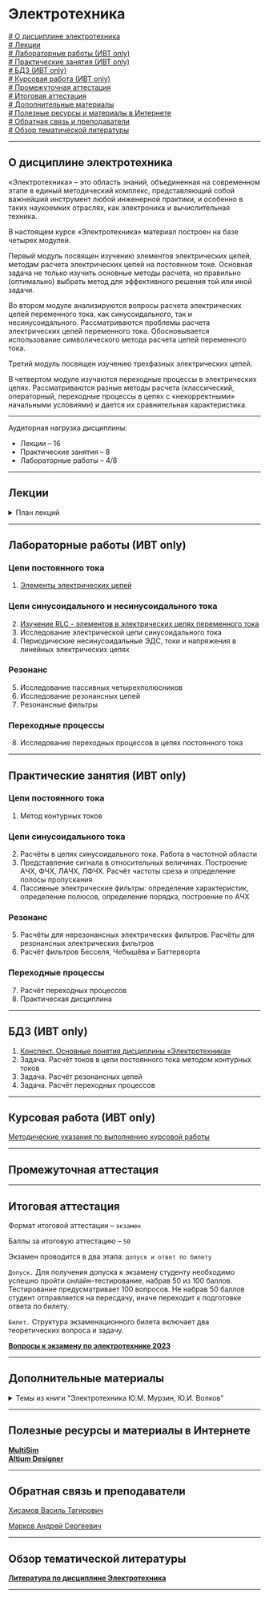 # Электротехника  
          
[# О дисциплине электротехника](#о-дисциплине-электротехника)\
[# Лекции](#лекции)\
[# Лабораторные работы (ИВТ only)](#лабораторные-работы-ивт-only)\
[# Практические занятия (ИВТ only)](#практические-занятия-ивт-only)\
[# БДЗ (ИВТ only)](#бдз-ивт-only)\
[# Курсовая работа (ИВТ only)](#курсовая-работа-ивт-only)\
[# Промежуточная аттестация](#промежуточная-аттестация)\
[# Итоговая аттестация](#итоговая-аттестация)\
[# Дополнительные материалы](#дополнительные-материалы)\
[# Полезные ресурсы и материалы в Интернете](#полезные-ресурсы-и-материалы-в-интернете)\
[# Обратная связь и преподаватели](#обратная-связь-и-преподаватели)\
[# Обзор тематической литературы](#обзор-тематической-литературы)

---
## О дисциплине электротехника

«Электротехника» – это область знаний, объединенная на современном этапе в единый методический комплекс, представляющий собой важнейший инструмент любой инженерной практики, и особенно в таких наукоемких отраслях, как электроника и вычислительная техника.

В настоящем курсе «Электротехника» материал построен на базе четырех модулей.

Первый модуль посвящен изучению элементов электрических цепей, методам расчета электрических цепей на постоянном токе. Основная задача не только изучить основные методы расчета, но правильно (оптимально) выбрать метод для эффективного решения той или иной задачи.

Во втором модуле анализируются вопросы расчета электрических цепей переменного тока, как синусоидального, так и несинусоидального. Рассматриваются проблемы расчета электрических цепей переменного тока. Обосновывается использование символического метода расчета цепей переменного тока.

Третий модуль посвящен изучению трехфазных электрических цепей.

В четвертом модуле изучаются переходные процессы в электрических цепях. Рассматриваются разные методы расчета (классический, операторный, переходные процессы в цепях с «некорректными» начальными условиями) и дается их сравнительная характеристика.

---

Аудиторная нагрузка дисциплины:
*   Лекции – 16
*   Практические занятия – 8
*   Лабораторные работы – 4/8

---
## Лекции
<details><summary>План лекций</summary>

1.	Основные понятия электротехники <!--(./Lectures/Lecture_1/README.md)-->
2.	Основные уравнения ТЭЦ<!--(./Lectures/Lecture_1/README.md)-->  
	2.1. Элементы электрических цепей  
  	2.2. Законы Ома и Кирхгофа
	2.3. Интегрально-дифференциальные уравнения состояния  
4.	Расчёт и анализ простых цепей при постоянных токах и напряжениях<!--(./Lectures/Lecture_2/README.md)-->  
	3.1. Делитель напряжения. Делитель и тока  
          3.2. Преобразование «лестничной схемы»  
          3.3. Преобразование схемы «треугольник» в схему «трёхлучевая звезда»  
          3.4. Преобразование источников  
          3.5. Метод контурных токов  
          3.6. Баланс мощностей  
5.	Анализ простых цепей при синусоидальных токах и напряжениях (часть 1)<!--(./Lectures/Lecture_3/README.md)-->  
	4.1. Характеристики и свойства синусоидальных сигналов  
          4.2. Изображение синусоидальных функций в виде векторов и комплексных чисел  
6.	Анализ простых цепей при синусоидальных токах и напряжениях (часть 2)<!--(./Lectures/Lecture_5/README.md)-->  
	5.1. Мгновенная, активная, реактивная, полная мощности  
          5.2. Эквивалентные параметры пассивного двухполюсника  
          5.3. Особенности расчёта электрический цепей при синусоидальных токах и напряжениях  
7.	Резонанс и частотные свойства цепей<!--(./Lectures/Lecture_6/README.md)-->  
          6.1. Определение резонанса  
          6.2. Резонанс напряжений  
          6.3 Частотные свойства в последовательном RLC-контуре  
          6.4. Резонанс токов  
          6.5. Частотные свойства в параллельном RLC-контуре  
          6.6. Резонансные эффекты в сложных цепях  
8.	Расчёт электрических цепей при несинусоидальных периодических токах и напряжениях<!--(./Lectures/Lecture_7/README.md)-->  
          7.1. Разложение несинусоидальной функции в тригонометрический ряд  
          7.2 Общие характеристики несинусоидальных токов, напряжений и ЭДС  
          7.3. Общие характеристики несинусоидальных токов, напряжений и ЭДС  
          7.4. Расчёт линейных цепей при несинусоидальных токах, напряжениях и ЭДС  
          7.5. Активная мощность при периодических несинусоидальных токах и напряжениях  
          7.6 Резонанс при периодических несинусоидальных токах и напряжениях   
9.	Электрические фильтры (часть 1)<!--(./Lectures/Lecture_8/README.md)-->  
	8.1 Назначение фильтров  
          8.2 Передаточная характеристика фильтра  
10.	Электрические фильтры (часть 2)<!--(./Lectures/Lecture_2/README.md)-->  
	9.1. Порядок фильтра и АЧХ,ФЧХ  
          9.2. Классификация и разновидности фильтров  
          9.3. Конструкции фильтров  
          9.4. Фильтр Саллена и Ки  
11.	Общие свойства четырёхполюсников<!--(./Lectures/Lecture_10/README.md)-->  
	10.1. Уравнения четырёхполюсников  
          10.2. Эквивалентные схемы четырёхполюсника  
          10.3. Активный четырёхполюсник  
          10.4. Характеристические параметры четырёхполюсников  
12.	Анализ переходных процессов в линейных цепях с одним накопителем (катушка индуктивности)<!--(./Lectures/Lecture_11/README.md)-->  
	11.1. Постановка проблемы переходных процессов  
          11.2. Законы коммутации  
          11.3. Порядок расчёта переходного процесса классическим методом  
          11.4. «Разряд» катушки индуктивности на резистор  
          11.5. Включение цепочки RL на постоянное напряжение  
          11.6. Включение цепочки RL на синусоидальное напряжение  
13.	Анализ переходных процессов в линейных цепях с одним накопителем (конденсатор)<!--(./Lectures/Lecture_12/README.md)-->  
	12.1. «Разряд» конденсатора на резистор  
          12.2. Включение цепочки RC на постоянное напряжение  
          12.3. Включение цепочки RC на синусоидальное напряжение  
          12.4. Практические приёмы решения задач с одним накопителем  
14.	Анализ переходных процессов в линейных цепях с двумя накопителями<!--(./Lectures/Lecture_13/README.md)-->  
	13.1. Переходные процессы с одним накопителем  
          13.2. Практические приёмы решения задач  
          13.3. Анализ переходных процессов при некорректных коммутациях  
15.	Применение интеграла Дюамеля для расчёта переходных процессов<!--(./Lectures/Lecture_14/README.md)-->  
          14.1. Переходные характеристики цепи  
          14.2. Расчёты цепей при воздействии ЭДС произвольной формы  
16.	Применение интегральных преобразований при расчёте процессов в линейных цепях<!--(./Lectures/Lecture_15/README.md)-->  
	15.1. Сущность преобразования Лапласа  
          15.2. Свойства преобразования Лапласа  
          15.3. Законы Кирхгофа и Ома в операторной форме  
          15.4. Переход от изображения к оригиналу  
          15.5. Особенности интегрального преобразования Фурье  
17.	Практика применения ТЭЦ в инженерной деятельности<!--(./Lectures/Lecture_16/README.md)-->  
	16.1. Представление участков электрической цепи электронных устройств в виде модели  
          16.2. Применяемые на практике расчёты по полученной модели  


</details>

---
## Лабораторные работы (ИВТ only)

### Цепи постоянного тока

1. [Элементы электрических цепей](./Labs/Lab_1/README.md)


### Цепи синусоидального и несинусоидального тока

2. [Изучение RLC - элементов в электрических цепях переменного тока](./Labs/Lab_2/README.md)
3. Исследование электрической цепи синусоидального тока<!--(./Labs/Lab_3/README.md)-->
4. Периодические несинусоидальные ЭДС, токи и напряжения в  линейных электрических цепях<!--(./Labs/Lab_4/README.md)-->

### Резонанс

5. Исследование пассивных четырехполюсников<!--(./Labs/Lab_5/README.md)-->
6. Исследование резонансных цепей<!--(./Labs/Lab_6/README.md)-->
7. Резонансные фильтры<!--(./Labs/Lab_7/README.md)-->

### Переходные процессы

8. Исследование переходных процессов в цепях постоянного тока<!--(./Labs/Lab_8/README.md)-->


---
## Практические занятия (ИВТ only)

### Цепи постоянного тока

1.	Метод контурных токов<!--(./Pract/pract_1/README.md)-->

### Цепи синусоидального тока

2.	Расчёты в цепях синусоидального тока. Работа в частотной области<!--(./Pract/pract_2/README.md)-->
3.	Представление сигнала в относительных величинах. Построение АЧХ, ФЧХ, ЛАЧХ, ЛФЧХ. Расчёт частоты среза и определение полосы пропускания<!--(./Pract/pract_3/README.md)-->
4.	Пассивные электрические фильтры: определение характеристик, определение полюсов, определение порядка, построение по АЧХ<!--(./Pract/pract_4/README.md)-->

### Резонанс

5.	Расчёты для нерезонансных электрических фильтров. Расчёты для резонансных электрических  фильтров<!--(./Pract/pract_5/README.md)-->
6.	Расчёт фильтров Бесселя, Чебышёва и Баттерворта<!--(./Pract/pract_6/README.md)-->

### Переходные процессы

7.	Расчёт переходных процессов<!--(./Pract/pract_7/README.md)-->
8.	Практическая дисциплина<!--(./Pract/pract_8/README.md)-->

---
## БДЗ (ИВТ only)

1.	[Конспект. Основные понятия дисциплины «Электротехника»](./Bdz/bdz_1/README.md)
2.	Задача. Расчёт токов в цепи постоянного тока методом контурных токов<!--(./Bdz/bdz_2/README.md)-->
3.	Задача. Расчёт резонансных цепей<!--(./Bdz/bdz_3/README.md)-->
4.	Задача. Расчёт переходных процессов<!--(./Bdz/bdz_4/README.md)-->

---
## Курсовая работа (ИВТ only)
[Методические указания по выполнению курсовой работы](./Coursework/README.md)

---
## Промежуточная аттестация
<!--
1.	`[СРС]` БДЗ 1. Конспект. Основные понятия дисциплины «Электротехника»
2.	`[Семинар]` Тест 1. Основные понятия дисциплины «Электротехника»
3.	`[СРС]` БДЗ 2. Задача. Расчёт токов в цепи постоянного тока методом контурных токов
4.	`[Семинар]` Тест 2. Цепи постоянного тока
5.	`[Семинар]` КР 1. Цепи постоянного и переменного тока
6.	`[СРС]` БДЗ 3. Задача. Расчёт резонансных цепей
7.	`[Семинар]` Тест 3. Резонанс
8.	`[СРС]` БДЗ 4. Задача. Расчёт переходных процессов
9.	`[Семинар]` Тест 4. Переходные процессы
10.	`[Семинар]` КР 2. Резонанс и переходные процессы
-->
---
## Итоговая аттестация

Формат итоговой аттестации – `экзамен`

Баллы за итоговую аттестацию – `50` 

Экзамен проводится в два этапа: `допуск и ответ по билету`

`Допуск.` Для получения допуска к экзамену студенту необходимо успешно пройти онлайн-тестирование, набрав 50 из 100 баллов. Тестирование предусматривает 100 вопросов. Не набрав 50 баллов студент отправляется на пересдачу, иначе переходит к подготовке ответа по билету.

`Билет.` Структура экзаменационного билета включает два теоретических вопроса и задачу.

**[Вопросы к экзамену по электротехнике 2023](./exam/README.md)**

---
## Дополнительные материалы

<details><summary>Темы из книги "Электротехника Ю.М. Мурзин, Ю.И. Волков"</summary>

1.	[Основные понятия электротехники](./Lectures/Lecture_1/README.md)
2.	[Элементы электрических цепей](./Lectures/Lecture_2/README.md)
3.	[Закон Ома и правила Кирхгофа](./Lectures/Lecture_3/README.md)
4.	[Расчет простых цепей при постоянных токах и напряжениях](./Lectures/Lecture_4/README.md)
5.	[Расчет цепей при синусоидальных токах и напряжениях](./Lectures/Lecture_5/README.md)
6.	[Эквивалентные параметры пассивного двухполюсника](./Lectures/Lecture_6/README.md)
7.	[Резонанс напряжений и частотные свойства последовательного RLC контура](./Lectures/Lecture_7/README.md)
8.	[Резонанс токов и частотные свойства параллельного RLC контура](./Lectures/Lecture_8/README.md)
9.	[Расчет электрических цепей при несинусоидальных периодических токах и напряжения](./Lectures/Lecture_9/README.md)
10.	[Особенности измерений при несинусоидальных сигналах](./Lectures/Lecture_10/README.md)
11.	[Общие свойства четырехполюсников](./Lectures/Lecture_11/README.md)
12.	[Эквивалентные схемы четырехполюсника](./Lectures/Lecture_12/README.md)
13.	[Соединения четырехполюсников](./Lectures/Lecture_13/README.md)

</details>

---
## Полезные ресурсы и материалы в Интернете

**[MultiSim](https://1drv.ms/f/s!AoDciBiVIuGkgcYtlMD9cU_23xJWQQ?e=FbA0yJ)**  
**[Altium Designer](https://1drv.ms/f/s!AoDciBiVIuGkgcV2JYSgLOXXOr3G-A?e=51rPlc)**  

---
## Обратная связь и преподаватели

[Хисамов Василь Тагирович](https://t.me/PascalVT)

[Марков Андрей Сергеевич](https://t.me/MARKOV_RT)

---
## Обзор тематической литературы

**[Литература по дисциплине Электротехника](https://onedrive.live.com/?authkey=%21AM%2DwBKXV%2D0kQXlE&id=A4E122951888DC80%2125247&cid=A4E122951888DC80)**

---


